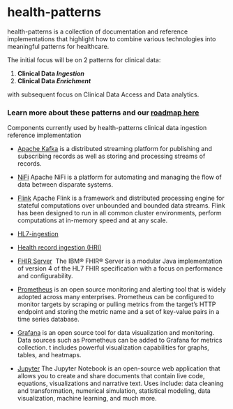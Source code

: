 # health-patterns
health-patterns is a collection of documentation and reference implementations that highlight how to combine various technologies into meaningful patterns for healthcare.

The initial focus will be on 2 patterns for clinical data:
1) **Clinical Data _Ingestion_**
2) **Clinical Data _Enrichment_**

with subsequent focus on Clinical Data Access and Data analytics.  

### Learn more about these patterns and our [roadmap here](docs/roadmap.md)

Components currently used by health-patterns clinical data ingestion reference implementation


- [Apache Kafka](https://kafka.apache.org/) is a distributed streaming platform for publishing and subscribing records as well as storing and processing streams of records.  


- [NiFi](https://nifi.apache.org/) Apache NiFi is a platform for automating and managing the flow of data between disparate systems. 


- [Flink](https://flink.apache.org/) Apache Flink is a framework and distributed processing engine for stateful computations over unbounded and bounded data streams. Flink has been designed to run in all common cluster environments, perform computations at in-memory speed and at any scale.


- [HL7-ingestion](https://github.com/Alvearie/HL7-ingestion)


- [Health record ingestion (HRI)](https://github.com/Alvearie/HRI)


- [FHIR Server](https://github.com/IBM/FHIR)  The IBM® FHIR® Server is a modular Java implementation of version 4 of the HL7 FHIR specification with a focus on performance and configurability.


- [Prometheus](https://prometheus.io/) is an open source monitoring and alerting tool that is widely adopted across many enterprises. Prometheus can be configured to monitor targets by scraping or pulling metrics from the target’s HTTP endpoint and storing the metric name and a set of key-value pairs in a time series database.


- [Grafana](https://grafana.com/) is an open source tool for data visualization and monitoring. Data sources such as Prometheus can be added to Grafana for metrics collection. t includes powerful visualization capabilities for graphs, tables, and heatmaps. 


- [Jupyter](https://jupyter.org/) The Jupyter Notebook is an open-source web application that allows you to create and share documents that contain live code, equations, visualizations and narrative text. Uses include: data cleaning and transformation, numerical simulation, statistical modeling, data visualization, machine learning, and much more.